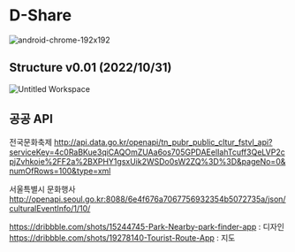 # D-Share
![android-chrome-192x192](https://user-images.githubusercontent.com/115055021/198914800-533d4e28-23f9-4599-abbb-d0fa3eaf4ecb.png)

Structure v0.01 (2022/10/31)
---
![Untitled Workspace](https://user-images.githubusercontent.com/115055021/198915402-d8d6c4a2-1057-481a-9b5f-9c7553257df4.png)


## 공공 API
전국문화축제
http://api.data.go.kr/openapi/tn_pubr_public_cltur_fstvl_api?serviceKey=4c0RaBKue3qiCAQOmZUAa6os705GPDAEelIahTcuff3QeLVP2cpjZvhkoie%2FF2a%2BXPHY1gsxUik2WSDo0sW2ZQ%3D%3D&pageNo=0&numOfRows=100&type=xml

서울특별시 문화행사
http://openapi.seoul.go.kr:8088/6e4f676a7067756932354b5072735a/json/culturalEventInfo/1/10/

https://dribbble.com/shots/15244745-Park-Nearby-park-finder-app : 디자인
https://dribbble.com/shots/19278140-Tourist-Route-App : 지도